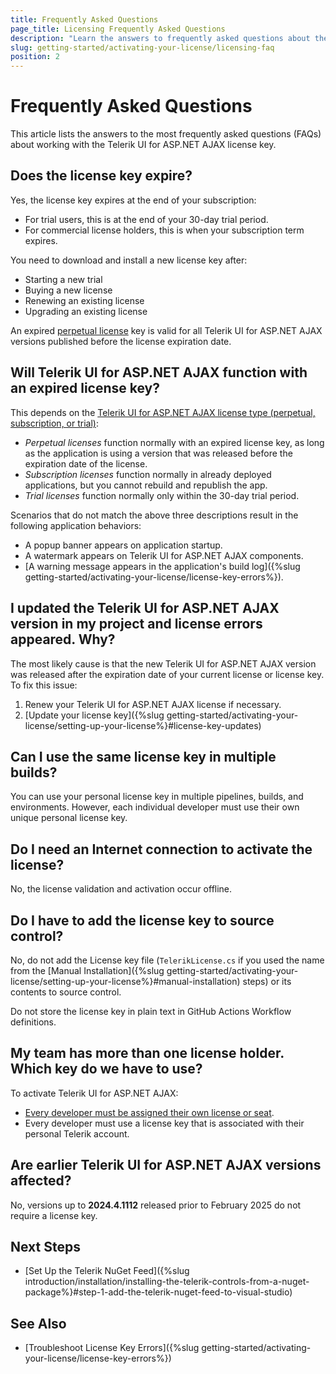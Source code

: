 ```yaml
---
title: Frequently Asked Questions
page_title: Licensing Frequently Asked Questions
description: "Learn the answers to frequently asked questions about the Telerik UI for ASP.NET AJAX licensing."
slug: getting-started/activating-your-license/licensing-faq
position: 2
---
```


# Frequently Asked Questions

This article lists the answers to the most frequently asked questions (FAQs) about working with the Telerik UI for ASP.NET AJAX license key.

## Does the license key expire?

Yes, the license key expires at the end of your subscription:

* For trial users, this is at the end of your 30-day trial period.
* For commercial license holders, this is when your subscription term expires.

You need to download and install a new license key after:

* Starting a new trial
* Buying a new license
* Renewing an existing license
* Upgrading an existing license

An expired [perpetual license](https://www.telerik.com/purchase/faq/licensing-purchasing#licensing) key is valid for all Telerik UI for ASP.NET AJAX versions published before the license expiration date.

## Will Telerik UI for ASP.NET AJAX function with an expired license key?

This depends on the [Telerik UI for ASP.NET AJAX license type (perpetual, subscription, or trial)](https://www.telerik.com/purchase/faq/licensing-purchasing#licensing):

* *Perpetual licenses* function normally with an expired license key, as long as the application is using a version that was released before the expiration date of the license.
* *Subscription licenses* function normally in already deployed applications, but you cannot rebuild and republish the app.
* *Trial licenses* function normally only within the 30-day trial period.

Scenarios that do not match the above three descriptions result in the following application behaviors:

* A popup banner appears on application startup.
* A watermark appears on Telerik UI for ASP.NET AJAX components.
* [A warning message appears in the application's build log]({%slug getting-started/activating-your-license/license-key-errors%}).

## I updated the Telerik UI for ASP.NET AJAX version in my project and license errors appeared. Why?

The most likely cause is that the new Telerik UI for ASP.NET AJAX version was released after the expiration date of your current license or license key. To fix this issue:

1. Renew your Telerik UI for ASP.NET AJAX license if necessary.
1. [Update your license key]({%slug getting-started/activating-your-license/setting-up-your-license%}#license-key-updates)

## Can I use the same license key in multiple builds?

You can use your personal license key in multiple pipelines, builds, and environments. However, each individual developer must use their own unique personal license key.

## Do I need an Internet connection to activate the license?

No, the license validation and activation occur offline.

## Do I have to add the license key to source control?

No, do not add the License key file (`TelerikLicense.cs` if you used the name from the [Manual Installation]({%slug getting-started/activating-your-license/setting-up-your-license%}#manual-installation) steps) or its contents to source control.

Do not store the license key in plain text in GitHub Actions Workflow definitions.

## My team has more than one license holder. Which key do we have to use?

To activate Telerik UI for ASP.NET AJAX:

* [Every developer must be assigned their own license or seat](https://www.telerik.com/purchase/faq/licensing-purchasing).
* Every developer must use a license key that is associated with their personal Telerik account.

## Are earlier Telerik UI for ASP.NET AJAX versions affected?

No, versions up to **2024.4.1112** released prior to February 2025 do not require a license key.

## Next Steps

* [Set Up the Telerik NuGet Feed]({%slug introduction/installation/installing-the-telerik-controls-from-a-nuget-package%}#step-1-add-the-telerik-nuget-feed-to-visual-studio)

## See Also

* [Troubleshoot License Key Errors]({%slug getting-started/activating-your-license/license-key-errors%})
